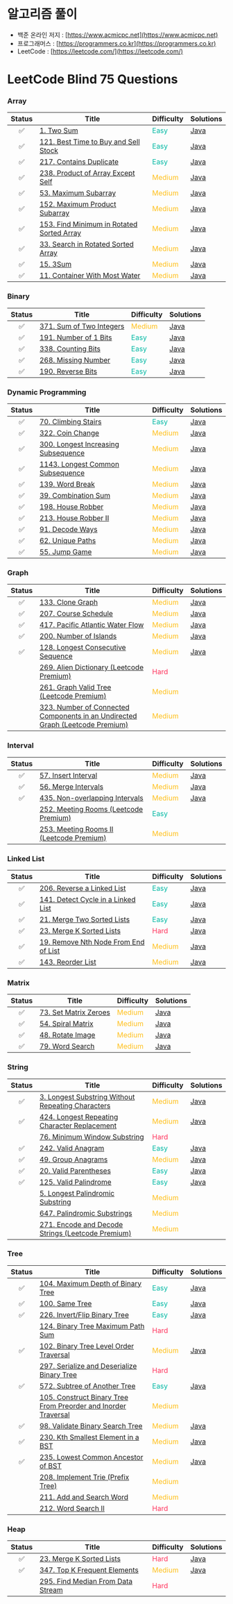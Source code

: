 # 알고리즘 풀이
* 백준 온라인 저지 : [https://www.acmicpc.net](https://www.acmicpc.net)
* 프로그래머스 : [https://programmers.co.kr](https://programmers.co.kr)
* LeetCode : [https://leetcode.com/](https://leetcode.com/)
# LeetCode Blind 75 Questions
### Array
|Status|Title|Difficulty|Solutions|
|:---:|---|---|---|
|:white_check_mark:|[1. Two Sum](https://leetcode.com/problems/two-sum/)|<span style="color:#00B8A3">Easy</span>|[Java](https://github.com/HyojunK/Algorithm-study/blob/master/LeetCode/1.%20two%20sum.java)|
|:white_check_mark:|[121. Best Time to Buy and Sell Stock](https://leetcode.com/problems/best-time-to-buy-and-sell-stock/)|<span style="color:#00B8A3">Easy</span>|[Java](https://github.com/HyojunK/Algorithm-study/blob/master/LeetCode/121.%20Best%20Time%20to%20Buy%20and%20Sell%20Stock.java)|
|:white_check_mark:|[217. Contains Duplicate](https://leetcode.com/problems/contains-duplicate/)|<span style="color:#00B8A3">Easy</span>|[Java](https://github.com/HyojunK/Algorithm-study/blob/master/LeetCode/121.%20Best%20Time%20to%20Buy%20and%20Sell%20Stock.java)|
|:white_check_mark:|[238. Product of Array Except Self](https://leetcode.com/problems/product-of-array-except-self/)|<span style="color:#FFC01E">Medium</span>|[Java](https://github.com/HyojunK/Algorithm-study/blob/master/LeetCode/238.%20Product%20of%20Array%20Except%20Self.java)|
|:white_check_mark:|[53. Maximum Subarray](https://leetcode.com/problems/maximum-subarray/)|<span style="color:#FFC01E">Medium</span>|[Java](https://github.com/HyojunK/Algorithm-study/blob/master/LeetCode/53.%20Maximum%20Subarray.java)|
|:white_check_mark:|[152. Maximum Product Subarray](https://leetcode.com/problems/maximum-product-subarray/)|<span style="color:#FFC01E">Medium</span>|[Java](https://github.com/HyojunK/Algorithm-study/blob/master/LeetCode/152.%20Maximum%20Product%20Subarray.java)|
|:white_check_mark:|[153. Find Minimum in Rotated Sorted Array](https://leetcode.com/problems/find-minimum-in-rotated-sorted-array/)|<span style="color:#FFC01E">Medium</span>|[Java](https://github.com/HyojunK/Algorithm-study/blob/master/LeetCode/2.Medium/153.%20Find%20Minimum%20in%20Rotated%20Sorted%20Array.java)|
|:white_check_mark:|[33. Search in Rotated Sorted Array](https://leetcode.com/problems/search-in-rotated-sorted-array/)|<span style="color:#FFC01E">Medium</span>|[Java](https://github.com/HyojunK/Algorithm-study/blob/master/LeetCode/2.Medium/33.%20Search%20in%20Rotated%20Sorted%20Array.java)|
|:white_check_mark:|[15. 3Sum](https://leetcode.com/problems/3sum/)|<span style="color:#FFC01E">Medium</span>|[Java](https://github.com/HyojunK/Algorithm-study/blob/master/LeetCode/2.Medium/15.%203Sum.java)|
|:white_check_mark:|[11. Container With Most Water](https://leetcode.com/problems/container-with-most-water/)|<span style="color:#FFC01E">Medium</span>|[Java](https://github.com/HyojunK/Algorithm-study/blob/master/LeetCode/2.Medium/11.%20Container%20With%20Most%20Water.java)|
### Binary
|Status|Title|Difficulty|Solutions|
|:---:|---|---|---|
|:white_check_mark:|[371. Sum of Two Integers](https://leetcode.com/problems/sum-of-two-integers/)|<span style="color:#FFC01E">Medium</span>|[Java](https://github.com/HyojunK/Algorithm-study/blob/master/LeetCode/2.Medium/371.%20Sum%20of%20Two%20Integers.java)|
|:white_check_mark:|[191. Number of 1 Bits](https://leetcode.com/problems/number-of-1-bits/)|<span style="color:#00B8A3">Easy</span>|[Java](https://github.com/HyojunK/Algorithm-study/blob/master/LeetCode/1.Easy/191.%20Number%20of%201%20Bits.java)|
|:white_check_mark:|[338. Counting Bits](https://leetcode.com/problems/counting-bits/)|<span style="color:#00B8A3">Easy</span>|[Java](https://github.com/HyojunK/Algorithm-study/blob/master/LeetCode/1.Easy/338.%20Counting%20Bits.java)|
|:white_check_mark:|[268. Missing Number](https://leetcode.com/problems/missing-number/)|<span style="color:#00B8A3">Easy</span>|[Java](https://github.com/HyojunK/Algorithm-study/blob/master/LeetCode/1.Easy/268.%20Missing%20Number.java)|
|:white_check_mark:|[190. Reverse Bits](https://leetcode.com/problems/reverse-bits/)|<span style="color:#00B8A3">Easy</span>|[Java](https://github.com/HyojunK/Algorithm-study/blob/master/LeetCode/1.Easy/190.%20Reverse%20Bits.java)|
### Dynamic Programming
|Status|Title|Difficulty|Solutions|
|:---:|---|---|---|
|:white_check_mark:|[70. Climbing Stairs](https://leetcode.com/problems/climbing-stairs/)|<span style="color:#00B8A3">Easy</span>|[Java](https://github.com/HyojunK/Algorithm-study/blob/master/LeetCode/70.%20Climbing%20Stairs.java)|
|:white_check_mark:|[322. Coin Change](https://leetcode.com/problems/coin-change/)|<span style="color:#FFC01E">Medium</span>|[Java](https://github.com/HyojunK/Algorithm-study/blob/master/LeetCode/2.Medium/322.%20Coin%20Change.java)|
|:white_check_mark:|[300. Longest Increasing Subsequence](https://leetcode.com/problems/longest-increasing-subsequence/)|<span style="color:#FFC01E">Medium</span>|[Java](https://github.com/HyojunK/Algorithm-study/blob/master/LeetCode/2.Medium/300.%20Longest%20Increasing%20Subsequence.java)|
|:white_check_mark:|[1143. Longest Common Subsequence](https://leetcode.com/problems/longest-common-subsequence/)|<span style="color:#FFC01E">Medium</span>|[Java](https://github.com/HyojunK/Algorithm-study/blob/master/LeetCode/2.Medium/1143.%20Longest%20Common%20Subsequence.java)|
|:white_check_mark:|[139. Word Break](https://leetcode.com/problems/word-break/)|<span style="color:#FFC01E">Medium</span>|[Java](https://github.com/HyojunK/Algorithm-study/blob/master/LeetCode/2.Medium/139.%20Word%20Break.java)|
|:white_check_mark:|[39. Combination Sum](https://leetcode.com/problems/combination-sum-iv/)|<span style="color:#FFC01E">Medium</span>|[Java](https://github.com/HyojunK/Algorithm-study/blob/master/LeetCode/2.Medium/377.%20Combination%20Sum%20IV.java)|
|:white_check_mark:|[198. House Robber](https://leetcode.com/problems/house-robber/)|<span style="color:#FFC01E">Medium</span>|[Java](https://github.com/HyojunK/Algorithm-study/blob/master/LeetCode/2.Medium/198.%20House%20Robber.java)|
|:white_check_mark:|[213. House Robber II](https://leetcode.com/problems/house-robber-ii/)|<span style="color:#FFC01E">Medium</span>|[Java](https://github.com/HyojunK/Algorithm-study/blob/master/LeetCode/2.Medium/213.%20House%20Robber%20II.java)
|:white_check_mark:|[91. Decode Ways](https://leetcode.com/problems/decode-ways/)|<span style="color:#FFC01E">Medium</span>|[Java](https://github.com/HyojunK/Algorithm-study/blob/master/LeetCode/2.Medium/91.%20Decode%20Ways.java)|
|:white_check_mark:|[62. Unique Paths](https://leetcode.com/problems/unique-paths/)|<span style="color:#FFC01E">Medium</span>|[Java](https://github.com/HyojunK/Algorithm-study/blob/master/LeetCode/2.Medium/62.%20Unique%20Paths.java)|
|:white_check_mark:|[55. Jump Game](https://leetcode.com/problems/jump-game/)|<span style="color:#FFC01E">Medium</span>|[Java](https://github.com/HyojunK/Algorithm-study/blob/master/LeetCode/2.Medium/55.%20Jump%20Game.java)|
### Graph
|Status|Title|Difficulty|Solutions|
|:---:|---|---|---|
|:white_check_mark:|[133. Clone Graph](https://leetcode.com/problems/clone-graph/)|<span style="color:#FFC01E">Medium</span>|[Java](https://github.com/HyojunK/Algorithm-study/blob/master/LeetCode/2.Medium/133.%20Clone%20Graph.java)|
|:white_check_mark:|[207. Course Schedule](https://leetcode.com/problems/course-schedule/)|<span style="color:#FFC01E">Medium</span>|[Java](https://github.com/HyojunK/Algorithm-study/blob/master/LeetCode/2.Medium/207.%20Course%20Schedule.java)|
|:white_check_mark:|[417. Pacific Atlantic Water Flow](https://leetcode.com/problems/pacific-atlantic-water-flow/)|<span style="color:#FFC01E">Medium</span>|[Java](https://github.com/HyojunK/Algorithm-study/blob/master/LeetCode/2.Medium/417.%20Pacific%20Atlantic%20Water%20Flow.java)|
|:white_check_mark:|[200. Number of Islands](https://leetcode.com/problems/number-of-islands/)|<span style="color:#FFC01E">Medium</span>|[Java](https://github.com/HyojunK/Algorithm-study/blob/master/LeetCode/2.Medium/200.%20Number%20of%20Islands.java)|
|:white_check_mark:|[128. Longest Consecutive Sequence](https://leetcode.com/problems/longest-consecutive-sequence/)|<span style="color:#FFC01E">Medium</span>|[Java](https://github.com/HyojunK/Algorithm-study/blob/master/LeetCode/2.Medium/128.%20Longest%20Consecutive%20Sequence.java)|
||[269. Alien Dictionary (Leetcode Premium)](https://leetcode.com/problems/alien-dictionary/)|<span style="color:#FF375F">Hard</span>||
||[261. Graph Valid Tree (Leetcode Premium)](https://leetcode.com/problems/graph-valid-tree/)|<span style="color:#FFC01E">Medium</span>||
||[323. Number of Connected Components in an Undirected Graph (Leetcode Premium)](https://leetcode.com/problems/number-of-connected-components-in-an-undirected-graph/)|<span style="color:#FFC01E">Medium</span>||
### Interval
|Status|Title|Difficulty|Solutions|
|:---:|---|---|---|
|:white_check_mark:|[57. Insert Interval](https://leetcode.com/problems/insert-interval/)|<span style="color:#FFC01E">Medium</span>|[Java](https://github.com/HyojunK/Algorithm-study/blob/master/LeetCode/2.Medium/57.%20Insert%20Interval.java)|
|:white_check_mark:|[56. Merge Intervals](https://leetcode.com/problems/merge-intervals/)|<span style="color:#FFC01E">Medium</span>|[Java](https://github.com/HyojunK/Algorithm-study/blob/master/LeetCode/2.Medium/56.%20Merge%20Intervals.java)|
|:white_check_mark:|[435. Non-overlapping Intervals](https://leetcode.com/problems/non-overlapping-intervals/)|<span style="color:#FFC01E">Medium</span>|[Java](https://github.com/HyojunK/Algorithm-study/blob/master/LeetCode/2.Medium/435.%20Non-overlapping%20Intervals.java)|
||[252. Meeting Rooms (Leetcode Premium)](https://leetcode.com/problems/meeting-rooms/)|<span style="color:#00B8A3">Easy</span>||
||[253. Meeting Rooms II (Leetcode Premium)](https://leetcode.com/problems/meeting-rooms-ii/)|<span style="color:#FFC01E">Medium</span>||
### Linked List
|Status|Title|Difficulty|Solutions|
|:---:|---|---|---|
|:white_check_mark:|[206. Reverse a Linked List](https://leetcode.com/problems/reverse-linked-list/)|<span style="color:#00B8A3">Easy</span>|[Java](https://github.com/HyojunK/Algorithm-study/blob/master/LeetCode/1.Easy/206.%20Reverse%20Linked%20List.java)|
|:white_check_mark:|[141. Detect Cycle in a Linked List](https://leetcode.com/problems/linked-list-cycle/)|<span style="color:#00B8A3">Easy</span>|[Java](https://github.com/HyojunK/Algorithm-study/blob/master/LeetCode/1.Easy/141.%20Linked%20List%20Cycle.java)|
|:white_check_mark:|[21. Merge Two Sorted Lists](https://leetcode.com/problems/merge-two-sorted-lists/)|<span style="color:#00B8A3">Easy</span>|[Java](https://github.com/HyojunK/Algorithm-study/blob/master/LeetCode/1.Easy/21.%20Merge%20Two%20Sorted%20Lists.java)|
|:white_check_mark:|[23. Merge K Sorted Lists](https://leetcode.com/problems/merge-k-sorted-lists/)|<span style="color:#FF375F">Hard</span>|[Java](https://github.com/HyojunK/Algorithm-study/blob/master/LeetCode/3.Hard/23.%20Merge%20k%20Sorted%20Lists.java)|
|:white_check_mark:|[19. Remove Nth Node From End of List](https://leetcode.com/problems/remove-nth-node-from-end-of-list/)|<span style="color:#FFC01E">Medium</span>|[Java](https://github.com/HyojunK/Algorithm-study/blob/master/LeetCode/2.Medium/19.%20Remove%20Nth%20Node%20From%20End%20of%20List.java)|
|:white_check_mark:|[143. Reorder List](https://leetcode.com/problems/reorder-list/)|<span style="color:#FFC01E">Medium</span>|[Java](https://github.com/HyojunK/Algorithm-study/blob/master/LeetCode/2.Medium/143.%20Reorder%20List.java)|
### Matrix
|Status|Title|Difficulty|Solutions|
|:---:|---|---|---|
|:white_check_mark:|[73. Set Matrix Zeroes](https://leetcode.com/problems/set-matrix-zeroes/)|<span style="color:#FFC01E">Medium</span>|[Java](https://github.com/HyojunK/Algorithm-study/blob/master/LeetCode/2.Medium/73.%20Set%20Matrix%20Zeroes.java)|
|:white_check_mark:|[54. Spiral Matrix](https://leetcode.com/problems/spiral-matrix/)|<span style="color:#FFC01E">Medium</span>|[Java](https://github.com/HyojunK/Algorithm-study/blob/master/LeetCode/2.Medium/54.%20Spiral%20Matrix.java)|
|:white_check_mark:|[48. Rotate Image](https://leetcode.com/problems/rotate-image/)|<span style="color:#FFC01E">Medium</span>|[Java](https://github.com/HyojunK/Algorithm-study/blob/master/LeetCode/2.Medium/48.%20Rotate%20Image.java)|
|:white_check_mark:|[79. Word Search](https://leetcode.com/problems/word-search/)|<span style="color:#FFC01E">Medium</span>|[Java](https://github.com/HyojunK/Algorithm-study/blob/master/LeetCode/2.Medium/79.%20Word%20Search.java)|
### String
|Status|Title|Difficulty|Solutions|
|:---:|---|---|---|
|:white_check_mark:|[3. Longest Substring Without Repeating Characters](https://leetcode.com/problems/longest-substring-without-repeating-characters/)|<span style="color:#FFC01E">Medium</span>|[Java](https://github.com/HyojunK/Algorithm-study/blob/master/LeetCode/2.Medium/3.%20Longest%20Substring%20Without%20Repeating%20Characters.java)|
|:white_check_mark:|[424. Longest Repeating Character Replacement](https://leetcode.com/problems/longest-repeating-character-replacement/)|<span style="color:#FFC01E">Medium</span>|[Java](https://github.com/HyojunK/Algorithm-study/blob/master/LeetCode/2.Medium/424.%20Longest%20Repeating%20Character%20Replacement.java)|
||[76. Minimum Window Substring](https://leetcode.com/problems/minimum-window-substring/)|<span style="color:#FF375F">Hard</span>||
|:white_check_mark:|[242. Valid Anagram](https://leetcode.com/problems/valid-anagram/)|<span style="color:#00B8A3">Easy</span>|[Java](https://github.com/HyojunK/Algorithm-study/blob/master/LeetCode/1.Easy/242.%20Valid%20Anagram.java)|
|:white_check_mark:|[49. Group Anagrams](https://leetcode.com/problems/group-anagrams/)|<span style="color:#FFC01E">Medium</span>|[Java](https://github.com/HyojunK/Algorithm-study/blob/master/LeetCode/2.Medium/49.%20Group%20Anagrams.java)|
|:white_check_mark:|[20. Valid Parentheses](https://leetcode.com/problems/valid-parentheses/)|<span style="color:#00B8A3">Easy</span>|[Java](https://github.com/HyojunK/Algorithm-study/blob/master/LeetCode/1.Easy/20.%20Valid%20Parentheses.java)|
|:white_check_mark:|[125. Valid Palindrome](https://leetcode.com/problems/valid-palindrome/)|<span style="color:#00B8A3">Easy</span>|[Java](https://github.com/HyojunK/Algorithm-study/blob/master/LeetCode/1.Easy/125.%20Valid%20Palindrome.java)|
||[5. Longest Palindromic Substring](https://leetcode.com/problems/longest-palindromic-substring/)|<span style="color:#FFC01E">Medium</span>||
||[647. Palindromic Substrings](https://leetcode.com/problems/palindromic-substrings/)|<span style="color:#FFC01E">Medium</span>||
||[271. Encode and Decode Strings (Leetcode Premium)](https://leetcode.com/problems/encode-and-decode-strings/)|<span style="color:#FFC01E">Medium</span>||
### Tree
|Status|Title|Difficulty|Solutions|
|:---:|---|---|---|
|:white_check_mark:|[104. Maximum Depth of Binary Tree](https://leetcode.com/problems/maximum-depth-of-binary-tree/)|<span style="color:#00B8A3">Easy</span>|[Java](https://github.com/HyojunK/Algorithm-study/blob/master/LeetCode/1.Easy/104.%20Maximum%20Depth%20of%20Binary%20Tree.java)|
|:white_check_mark:|[100. Same Tree](https://leetcode.com/problems/same-tree/)|<span style="color:#00B8A3">Easy</span>|[Java](https://github.com/HyojunK/Algorithm-study/blob/master/LeetCode/1.Easy/100.%20Same%20Tree.java)|
|:white_check_mark:|[226. Invert/Flip Binary Tree](https://leetcode.com/problems/invert-binary-tree/)|<span style="color:#00B8A3">Easy</span>|[Java](https://github.com/HyojunK/Algorithm-study/blob/master/LeetCode/1.Easy/226.%20Invert%20Binary%20Tree.java)|
||[124. Binary Tree Maximum Path Sum](https://leetcode.com/problems/binary-tree-maximum-path-sum/)|<span style="color:#FF375F">Hard</span>||
|:white_check_mark:|[102. Binary Tree Level Order Traversal](https://leetcode.com/problems/binary-tree-level-order-traversal/)|<span style="color:#FFC01E">Medium</span>|[Java](https://github.com/HyojunK/Algorithm-study/blob/master/LeetCode/2.Medium/102.%20Binary%20Tree%20Level%20Order%20Traversal.java)|
||[297. Serialize and Deserialize Binary Tree](https://leetcode.com/problems/serialize-and-deserialize-binary-tree/)|<span style="color:#FF375F">Hard</span>||
|:white_check_mark:|[572. Subtree of Another Tree](https://leetcode.com/problems/subtree-of-another-tree/)|<span style="color:#00B8A3">Easy</span>|[Java](https://github.com/HyojunK/Algorithm-study/blob/master/LeetCode/1.Easy/572.%20Subtree%20of%20Another%20Tree.java)|
||[105. Construct Binary Tree From Preorder and Inorder Traversal](https://leetcode.com/problems/construct-binary-tree-from-preorder-and-inorder-traversal/)|<span style="color:#FFC01E">Medium</span>||
|:white_check_mark:|[98. Validate Binary Search Tree](https://leetcode.com/problems/validate-binary-search-tree/)|<span style="color:#FFC01E">Medium</span>|[Java](https://github.com/HyojunK/Algorithm-study/blob/master/LeetCode/2.Medium/98.%20Validate%20Binary%20Search%20Tree.java)|
|:white_check_mark:|[230. Kth Smallest Element in a BST](https://leetcode.com/problems/kth-smallest-element-in-a-bst/)|<span style="color:#FFC01E">Medium</span>|[Java](https://github.com/HyojunK/Algorithm-study/blob/master/LeetCode/2.Medium/230.%20Kth%20Smallest%20Element%20in%20a%20BST.java)|
|:white_check_mark:|[235. Lowest Common Ancestor of BST](https://leetcode.com/problems/lowest-common-ancestor-of-a-binary-search-tree/)|<span style="color:#FFC01E">Medium</span>|[Java](https://github.com/HyojunK/Algorithm-study/blob/master/LeetCode/2.Medium/235.%20Lowest%20Common%20Ancestor%20of%20a%20Binary%20Search%20Tree.java)|
||[208. Implement Trie (Prefix Tree)](https://leetcode.com/problems/implement-trie-prefix-tree/)|<span style="color:#FFC01E">Medium</span>||
||[211. Add and Search Word](https://leetcode.com/problems/add-and-search-word-data-structure-design/)|<span style="color:#FFC01E">Medium</span>||
||[212. Word Search II](https://leetcode.com/problems/word-search-ii/)|<span style="color:#FF375F">Hard</span>||
### Heap
|Status|Title|Difficulty|Solutions|
|:---:|---|---|---|
|:white_check_mark:|[23. Merge K Sorted Lists](https://leetcode.com/problems/merge-k-sorted-lists/)|<span style="color:#FF375F">Hard</span>|[Java](https://github.com/HyojunK/Algorithm-study/blob/master/LeetCode/3.Hard/23.%20Merge%20k%20Sorted%20Lists.java)|
|:white_check_mark:|[347. Top K Frequent Elements](https://leetcode.com/problems/top-k-frequent-elements/)|<span style="color:#FFC01E">Medium</span>|[Java](https://github.com/HyojunK/Algorithm-study/blob/master/LeetCode/2.Medium/347.%20Top%20K%20Frequent%20Elements.java)|
||[295. Find Median From Data Stream](https://leetcode.com/problems/find-median-from-data-stream/)|<span style="color:#FF375F">Hard</span>||
